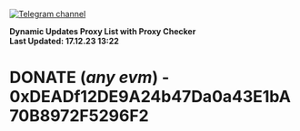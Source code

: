 [![Telegram channel](https://img.shields.io/endpoint?url=https://runkit.io/damiankrawczyk/telegram-badge/branches/master?url=https://t.me/n4z4v0d)](https://t.me/n4z4v0d) 

**Dynamic Updates Proxy List with Proxy Checker**  
**Last Updated: 17.12.23 13:22**

# DONATE (_any evm_) - 0xDEADf12DE9A24b47Da0a43E1bA70B8972F5296F2

